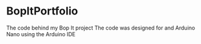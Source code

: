 # BopItPortfolio
The code behind my Bop It project
The code was designed for and Arduino Nano using the Arduino IDE
